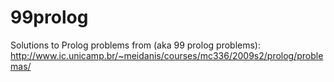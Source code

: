# 99prolog

Solutions to Prolog problems from (aka 99 prolog problems):
http://www.ic.unicamp.br/~meidanis/courses/mc336/2009s2/prolog/problemas/
